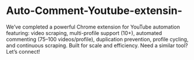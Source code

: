 # Auto-Comment-Youtube-extensin-
We’ve completed a powerful Chrome extension for YouTube automation featuring: video scraping, multi-profile support (10+), automated commenting (75–100 videos/profile), duplication prevention, profile cycling, and continuous scraping. Built for scale and efficiency. Need a similar tool? Let’s connect!

